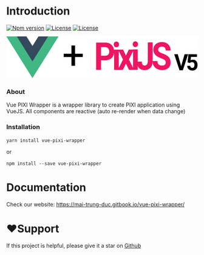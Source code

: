 # Introduction

 [![Npm version](https://img.shields.io/npm/v/vue-pixi-wrapper)](https://www.npmjs.com/package/vue-pixi-wrapper) [![License](https://img.shields.io/github/license/maitrungduc1410/vue-pixi-wrapper)](https://github.com/maitrungduc1410/vue-pixi-wrapper/blob/master/LICENSE) [![License](https://img.shields.io/github/stars/maitrungduc1410/vue-pixi-wrapper?style=social)](https://github.com/maitrungduc1410/vue-pixi-wrapper)

![Vue-pixi-wrapper](.gitbook/assets/group-1.png)

### About

Vue PIXI Wrapper is a wrapper library to create PIXI application using VueJS. All components are reactive \(auto re-render when data change\)

### Installation

```text
yarn install vue-pixi-wrapper
```

or

```text
npm install --save vue-pixi-wrapper
```
# Documentation
Check our website: https://mai-trung-duc.gitbook.io/vue-pixi-wrapper/

# ❤️Support

If this project is helpful, please give it a star on [Github](https://github.com/maitrungduc1410/vue-pixi-wrapper)

